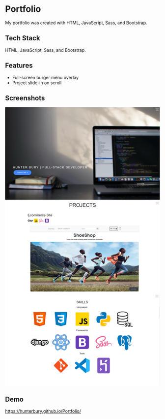 
# Portfolio


My portfolio was created with HTML, JavaScript, Sass, and Bootstrap.
## Tech Stack

 HTML, JavaScript, Sass, and Bootstrap. 



## Features

- Full-screen burger menu overlay
- Project slide-in on scroll



## Screenshots

![App Screenshot](assets/project-pics/portfolio.png)
![App Screenshot](assets/project-pics/portfolio-projects.png)
![App Screenshot](assets/project-pics/portfolio-skills.png)



## Demo

https://hunterbury.github.io/Portfolio/
